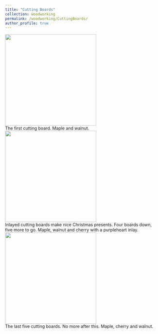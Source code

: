 ```yaml
---
title: "Cutting Boards"
collection: woodworking
permalink: /woodworking/CuttingBoards/
author_profile: true
---
```


<div class="gallery">
  <a target="_blank" href="http://malachycampbell.github.io/images/MW.JPG">
    <img src="http://malachycampbell.github.io/images/MW.JPG" alt="" width="300">
  </a>
  <div class="desc">The first cutting board. Maple and walnut.</div>
</div>

<div class="gallery">
  <a target="_blank" href="http://malachycampbell.github.io/images/CMWP.JPG">
    <img src="http://malachycampbell.github.io/images/CMWP.JPG" alt="" width="300">
  </a>
  <div class="desc">Inlayed cutting boards make nice Christmas presents. Four boards down, five more to go. Maple, walnut and cherry with a purpleheart inlay.</div>
</div>

<div class="gallery">
  <a target="_blank" href="http://malachycampbell.github.io/images/CM.jpeg">
    <img src="http://malachycampbell.github.io/images/CM.jpeg" alt="" width="300">
  </a>
  <div class="desc">The last five cutting boards. No more after this. Maple, cherry and walnut.</div>
</div>
